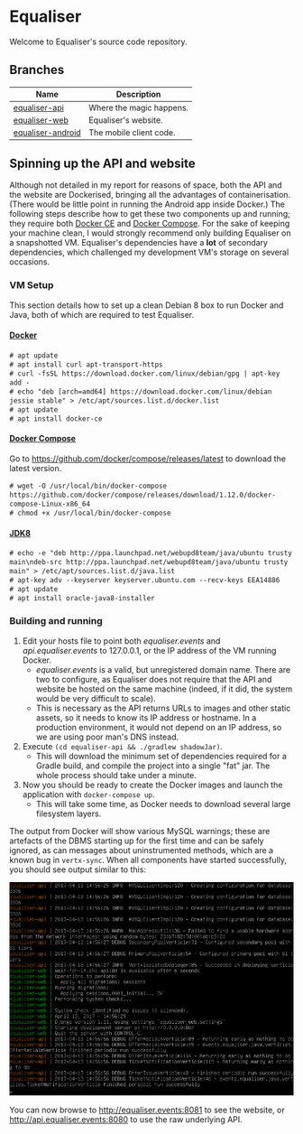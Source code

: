 # Equaliser

Welcome to Equaliser's source code repository.

## Branches

| Name                                                                                                     | Description              |
|----------------------------------------------------------------------------------------------------------|--------------------------|
| [equaliser-api](https://git-teaching.cs.bham.ac.uk/mod-60cr-proj-2016/gxb256/tree/equaliser-api)         | Where the magic happens. |
| [equaliser-web](https://git-teaching.cs.bham.ac.uk/mod-60cr-proj-2016/gxb256/tree/equaliser-web)         | Equaliser's website.     |
| [equaliser-android](https://git-teaching.cs.bham.ac.uk/mod-60cr-proj-2016/gxb256/tree/equaliser-android) | The mobile client code.  |

## Spinning up the API and website

Although not detailed in my report for reasons of space, both the API and the website are Dockerised, bringing all the advantages of containerisation. (There would be little point in running the Android app inside Docker.) The following steps describe how to get these two components up and running; they require both [Docker CE](https://docs.docker.com/engine/installation/) and [Docker Compose](https://docs.docker.com/compose/install/). For the sake of keeping your machine clean, I would strongly recommend only building Equaliser on a snapshotted VM. Equaliser's dependencies have a **lot** of secondary dependencies, which challenged my development VM's storage on several occasions.

### VM Setup

This section details how to set up a clean Debian 8 box to run Docker and Java, both of which are required to test Equaliser.

#### [Docker](https://docs.docker.com/engine/installation/linux/debian/#install-using-the-repository)

    # apt update
    # apt install curl apt-transport-https
    # curl -fsSL https://download.docker.com/linux/debian/gpg | apt-key add -
    # echo "deb [arch=amd64] https://download.docker.com/linux/debian jessie stable" > /etc/apt/sources.list.d/docker.list
    # apt update
    # apt install docker-ce

#### [Docker Compose](https://docs.docker.com/compose/install/)

Go to https://github.com/docker/compose/releases/latest to download the latest version.

    # wget -O /usr/local/bin/docker-compose https://github.com/docker/compose/releases/download/1.12.0/docker-compose-Linux-x86_64
    # chmod +x /usr/local/bin/docker-compose

#### [JDK8](https://tecadmin.net/install-java-8-on-debian/)

    # echo -e "deb http://ppa.launchpad.net/webupd8team/java/ubuntu trusty main\ndeb-src http://ppa.launchpad.net/webupd8team/java/ubuntu trusty main" > /etc/apt/sources.list.d/java.list
    # apt-key adv --keyserver keyserver.ubuntu.com --recv-keys EEA14886
    # apt update
    # apt install oracle-java8-installer

### Building and running

 1. Edit your hosts file to point both *equaliser.events* and *api.equaliser.events* to 127.0.0.1, or the IP address of the VM running Docker.
     - *equaliser.events* is a valid, but unregistered domain name. There are two to configure, as Equaliser does not require that the API and website be hosted on the same machine (indeed, if it did, the system would be very difficult to scale).
     - This is necessary as the API returns URLs to images and other static assets, so it needs to know its IP address or hostname. In a production environment, it would not depend on an IP address, so we are using poor man's DNS instead.
 2. Execute `(cd equaliser-api && ./gradlew shadowJar)`.
     - This will download the minimum set of dependencies required for a Gradle build, and compile the project into a single "fat" jar. The whole process should take under a minute.
 3. Now you should be ready to create the Docker images and launch the application with `docker-compose up`.
     - This will take some time, as Docker needs to download several large filesystem layers.

The output from Docker will show various MySQL warnings; these are artefacts of the DBMS starting up for the first time and can be safely ignored, as can messages about uninstrumented methods, which are a known bug in `vertx-sync`. When all components have started successfully, you should see output similar to this:

![Equaliser just after launching in Docker](running.png)

You can now browse to http://equaliser.events:8081 to see the website, or http://api.equaliser.events:8080 to use the raw underlying API.
